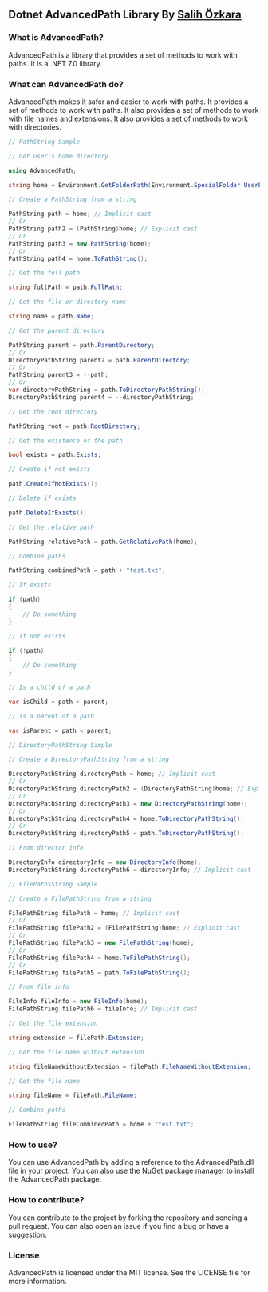 ## Dotnet AdvancedPath Library By [Salih Özkara](https://github.com/salihozkara)


### What is AdvancedPath?

AdvancedPath is a library that provides a set of methods to work with paths. It is a .NET 7.0 library.

### What can AdvancedPath do?

AdvancedPath makes it safer and easier to work with paths. It provides a set of methods to work with paths. It also provides a set of methods to work with file names and extensions. It also provides a set of methods to work with directories.

```csharp
// PathString Sample

// Get user's home directory

using AdvancedPath;

string home = Environment.GetFolderPath(Environment.SpecialFolder.UserProfile);

// Create a PathString from a string

PathString path = home; // Implicit cast
// Or
PathString path2 = (PathString)home; // Explicit cast
// Or
PathString path3 = new PathString(home);
// Or
PathString path4 = home.ToPathString();

// Get the full path

string fullPath = path.FullPath;

// Get the file or directory name

string name = path.Name;

// Get the parent directory

PathString parent = path.ParentDirectory;
// Or
DirectoryPathString parent2 = path.ParentDirectory;
// Or
PathString parent3 = --path;
// Or
var directoryPathString = path.ToDirectoryPathString();
DirectoryPathString parent4 = --directoryPathString;

// Get the root directory

PathString root = path.RootDirectory;

// Get the existence of the path

bool exists = path.Exists;

// Create if not exists

path.CreateIfNotExists();

// Delete if exists

path.DeleteIfExists();

// Get the relative path

PathString relativePath = path.GetRelativePath(home);

// Combine paths

PathString combinedPath = path + "test.txt";

// If exists

if (path)
{
    // Do something
}

// If not exists

if (!path)
{
    // Do something
}

// Is a child of a path

var isChild = path > parent;

// Is a parent of a path

var isParent = path < parent;

// DirectoryPathString Sample

// Create a DirectoryPathString from a string

DirectoryPathString directoryPath = home; // Implicit cast
// Or
DirectoryPathString directoryPath2 = (DirectoryPathString)home; // Explicit cast
// Or
DirectoryPathString directoryPath3 = new DirectoryPathString(home);
// Or
DirectoryPathString directoryPath4 = home.ToDirectoryPathString();
// Or
DirectoryPathString directoryPath5 = path.ToDirectoryPathString();

// From director info

DirectoryInfo directoryInfo = new DirectoryInfo(home);
DirectoryPathString directoryPath6 = directoryInfo; // Implicit cast

// FilePathsString Sample

// Create a FilePathString from a string

FilePathString filePath = home; // Implicit cast
// Or
FilePathString filePath2 = (FilePathString)home; // Explicit cast
// Or
FilePathString filePath3 = new FilePathString(home);
// Or
FilePathString filePath4 = home.ToFilePathString();
// Or
FilePathString filePath5 = path.ToFilePathString();

// From file info

FileInfo fileInfo = new FileInfo(home);
FilePathString filePath6 = fileInfo; // Implicit cast

// Get the file extension

string extension = filePath.Extension;

// Get the file name without extension

string fileNameWithoutExtension = filePath.FileNameWithoutExtension;

// Get the file name

string fileName = filePath.FileName;

// Combine paths

FilePathString fileCombinedPath = home + "test.txt";

```

### How to use?

You can use AdvancedPath by adding a reference to the AdvancedPath.dll file in your project. You can also use the NuGet package manager to install the AdvancedPath package.

### How to contribute?

You can contribute to the project by forking the repository and sending a pull request. You can also open an issue if you find a bug or have a suggestion.

### License

AdvancedPath is licensed under the MIT license. See the LICENSE file for more information.